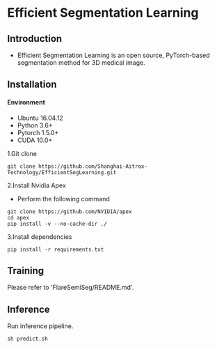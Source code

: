 # Efficient Segmentation Learning

## Introduction

- Efficient Segmentation Learning is an open source, PyTorch-based segmentation method for 3D medical image.

## Installation

#### Environment

- Ubuntu 16.04.12
- Python 3.6+
- Pytorch 1.5.0+
- CUDA 10.0+

1.Git clone

```
git clone https://github.com/Shanghai-Aitrox-Technology/EfficientSegLearning.git
```

2.Install Nvidia Apex

- Perform the following command

```shell
git clone https://github.com/NVIDIA/apex
cd apex
pip install -v --no-cache-dir ./
```

3.Install dependencies

```shell
pip install -r requirements.txt
```

## Training
Please refer to 'FlareSemiSeg/README.md'.

## Inference

Run inference pipeline.

```shell
sh predict.sh
```

